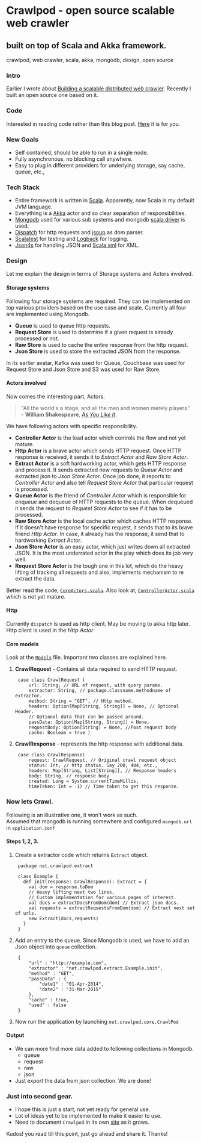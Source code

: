 # Crawlpod - open source scalable web crawler
## built on top of Scala and Akka framework.
crawlpod, web crawler, scala, akka, mongodb, design, open source

### Intro
Earlier I wrote about [Building a scalable distributed web crawler](/2015/04/18/building-a-distributed-web-crawler.html).
Recently I built an open source one based on it.

### Code
Interested in reading code rather than this blog post. [Here](https://github.com/sakthipriyan/crawlpod) it is for you.

### New Goals
* Self contained, should be able to run in a single node.
* Fully asynchronous, no blocking call anywhere.
* Easy to plug in different providers for underlying storage, say cache, queue, etc.,

### Tech Stack
* Entire framework is written in [Scala](http://www.scala-lang.org/). Apparently, now Scala is my default JVM language.
* Everything is a [Akka](http://akka.io/) actor and so clear separation of responsibilities.
* [Mongodb](http://mongodb.org) used for various sub systems and mongodb [scala driver](http://mongodb.github.io/mongo-scala-driver) is used.
* [Dispatch](http://dispatch.databinder.net/Dispatch.html) for http requests and [jsoup](http://jsoup.org/) as dom parser.
* [Scalatest](http://www.scalatest.org/) for testing and [Logback](http://logback.qos.ch/) for logging.
* [Json4s](http://json4s.org/) for handling JSON and [Scala xml](https://github.com/scala/scala-xml) for XML.

### Design
Let me explain the design in terms of Storage systems and Actors involved.

#### Storage systems
Following four storage systems are required. They can be implemented on top various providers based on the use case and scale. Currently all four are implemented using Mongodb.

* **Queue** is used to queue http requests.
* **Request Store** is used to determine if a given request is already processed or not.
* **Raw Store** is used to cache the entire response from the http request.
* **Json Store** is used to store the extracted JSON from the response.

In its earlier avatar, Kafka was used for Queue, Couchbase was used for Request Store and Json Store and S3 was used for Raw Store.

#### Actors involved
Now comes the interesting part, Actors.  
> "All the world's a stage, and all the men and women merely players."  
> \- **William Shakespeare**,  *[As You Like It](http://shakespeare.mit.edu/asyoulikeit/full.html)*.

We have following actors with specific responsibility.

* **Controller Actor** is the lead actor which controls the flow and not yet mature.
* **Http Actor** is a brave actor which sends HTTP request. Once HTTP response is received, it sends it to *Extract Actor* and *Raw Store Actor*.
* **Extract Actor** is a soft hardworking actor, which gets HTTP response and process it. It sends extracted new requests to *Queue Actor* and extracted json to *Json Store Actor*. Once job done, it reports to *Controller Actor* and also tell *Request Store Actor* that particular request is processed.
* **Queue Actor** is the friend of *Controller Actor* which is responsible for enqueue and  dequeue of HTTP requests to the queue. When dequeued it sends the request to *Request Store Actor* to see if it has to be processed.
* **Raw Store Actor** is the local cache actor which caches HTTP response. If it doesn't have response for specific request, it sends that to its brave friend *Http Actor*. In case, it already has the response, it send that to hardworking *Extract Actor*.
* **Json Store Actor** is an easy actor, which just writes down all extracted JSON. It is the most underrated actor in the play which does its job very well.
* **Request Store Actor** is the tough one in this lot, which do the heavy lifting of tracking all requests and also, implements mechanism to re extract the data.

Better read the code,  [`CoreActors.scala`](https://github.com/sakthipriyan/crawlpod/blob/master/src/main/scala/net/crawlpod/core/CoreActors.scala). Also look at,  [`ControllerActor.scala`](https://github.com/sakthipriyan/crawlpod/blob/master/src/main/scala/net/crawlpod/core/ControllerActor.scala) which is not yet mature.

#### Http
Currently `dispatch` is used as http client. May be moving to akka http later.
Http client is used in the *Http Actor*

#### Core models
Look at the [`Models`](https://github.com/sakthipriyan/crawlpod/blob/master/src/main/scala/net/crawlpod/core/Models.scala) file.
Important two classes are explained here.

1. **CrawlRequest** - Contains all data required to send HTTP request.

        case class CrawlRequest (
            url: String, // URL of request, with query params.
            extractor: String, // package.classname.methodname of extractor.
            method: String = "GET", // Http method.
            headers: Option[Map[String, String]] = None, // Optional Header.
            // Optional data that can be passed around.
            passData: Option[Map[String, String]] = None,
            requestBody: Option[String] = None, //Post request body
            cache: Boolean = true )

2. **CrawlResponse** - represents the http response with additional data.

        case class CrawlResponse(
            request: CrawlRequest, // Original crawl request object
            status: Int, // http status. Say 200, 404, etc.,
            headers: Map[String, List[String]], // Response headers
            body: String, // response body
            created: Long = System.currentTimeMillis,
            timeTaken: Int = -1) // Time taken to get this response.


### Now lets Crawl.
Following is an illustrative one, it won't work as such.  
Assumed that mongodb is running somewhere and configured `mongodb.url` in `application.conf`
#### Steps 1, 2, 3.
1. Create a extractor code which returns `Extract` object.

        package net.crawlpod.extract

        class Example {
          def init(response: CrawlResponse): Extract = {
            val dom = response.toDom
            // Heavy lifting next two lines,
            // Custom implementation for various pages of interest.
            val docs = extractDocsFromDom(dom) // Extract json docs.
            val requests = extractRequestsFromDom(dom) // Extract next set of urls.
            new Extract(docs,requests)
          }
        }

2. Add an entry to the queue. Since Mongodb is used, we have to add an Json object into `queue` collection.

        {
            "url" : "http://example.com",
            "extractor" : "net.crawlpod.extract.Example.init",
            "method" : "GET",
            "passData" : {
                "date1" : "01-Apr-2014",
                "date2" : "31-Mar-2015"
            },
            "cache" : true,
            "used" : false
        }

3. Now run the application by launching `net.crawlpod.core.CrawlPod`

#### Output
* We can more find more data added to following collections in Mongodb.
    * queue
    * request
    * raw
    * json
* Just export the data from json collection. We are done!

### Just into second gear.
* I hope this is just a start, not yet ready for general use.
* Lot of ideas yet to be implemented to make it easier to use.
* Need to document `Crawlpod` in its own [site](http://crawlpod.net) as it grows.

Kudos! you read till this point, just go ahead and share it. Thanks!
